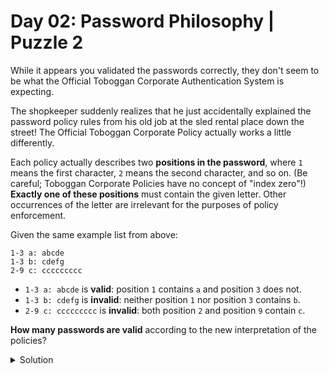 # Day 02: Password Philosophy | Puzzle 2
While it appears you validated the passwords correctly, they don't seem to be what the Official Toboggan Corporate Authentication System is expecting.

The shopkeeper suddenly realizes that he just accidentally explained the password policy rules from his old job at the sled rental place down the street! The Official Toboggan Corporate Policy actually works a little differently.

Each policy actually describes two **positions in the password**, where ```1``` means the first character, ```2``` means the second character, and so on. (Be careful; Toboggan Corporate Policies have no concept of "index zero"!) **Exactly one of these positions** must contain the given letter. Other occurrences of the letter are irrelevant for the purposes of policy enforcement.

Given the same example list from above:

```
1-3 a: abcde
1-3 b: cdefg
2-9 c: ccccccccc
```

* ```1-3 a: abcde``` is **valid**: position ```1``` contains ```a``` and position ```3``` does not.
* ```1-3 b: cdefg``` is **invalid**: neither position ```1``` nor position ```3``` contains ```b```.
* ```2-9 c: ccccccccc``` is **invalid**: both position ```2``` and position ```9``` contain ```c```.

**How many passwords are valid** according to the new interpretation of the policies?

<Details>
<Summary>Solution</Summary>

Your puzzle answer was ```745```.

</Details>

